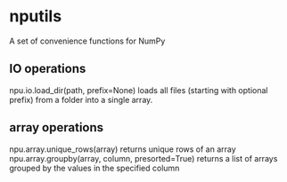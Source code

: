 # nputils
A set of convenience functions for NumPy

## IO operations
npu.io.load_dir(path, prefix=None) loads all files (starting with optional prefix) from a folder into a single array.

## array operations
npu.array.unique_rows(array) returns unique rows of an array
npu.array.groupby(array, column, presorted=True) returns a list of arrays grouped by the values in the specified column
